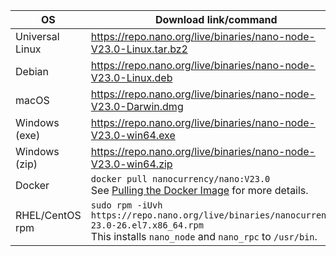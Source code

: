 | OS | Download link/command | Verification |
|----|---------------|-|
| Universal Linux | https://repo.nano.org/live/binaries/nano-node-V23.0-Linux.tar.bz2 | [SHA256 Checksum](https://repo.nano.org/live/binaries/nano-node-V23.0-Linux.tar.bz2.sha256) |
| Debian | https://repo.nano.org/live/binaries/nano-node-V23.0-Linux.deb | [SHA256 Checksum](https://repo.nano.org/live/binaries/nano-node-V23.0-Linux.deb.sha256) |
| macOS | https://repo.nano.org/live/binaries/nano-node-V23.0-Darwin.dmg | [SHA256 Checksum](https://s3.us-east-2.amazonaws.com/repo.nano.org/live/binaries/nano-node-V23.0-Darwin.dmg.sha256) |
| Windows (exe) | https://repo.nano.org/live/binaries/nano-node-V23.0-win64.exe | [SHA256 Checksum](https://repo.nano.org/live/binaries/nano-node-V23.0-win64.exe.sha256) |
| Windows (zip) | https://repo.nano.org/live/binaries/nano-node-V23.0-win64.zip | [SHA256 Checksum](https://repo.nano.org/live/binaries/nano-node-V23.0-win64.zip.sha256) |
| Docker | `docker pull nanocurrency/nano:V23.0`<br />See [Pulling the Docker Image](/running-a-node/node-setup/#pulling-the-docker-image) for more details. | |
| RHEL/CentOS rpm | `sudo rpm -iUvh https://repo.nano.org/live/binaries/nanocurrency-23.0-26.el7.x86_64.rpm`<br />This installs `nano_node` and `nano_rpc` to `/usr/bin`. | [SHA256 Checksum](https://repo.nano.org/live/binaries/nanocurrency-23.0-26.el7.x86_64.rpm.sha256) |